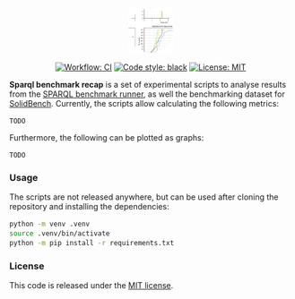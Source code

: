 <p align="center">
  <img alt="icon" src="./images/icon.png" width="80">
</p>

<p align="center">
  <a href="https://github.com/surilindur/sparql-benchmark-recap/actions/workflows/ci.yml"><img alt="Workflow: CI" src="https://github.com/surilindur/sparql-benchmark-recap/actions/workflows/ci.yml/badge.svg?branch=main"></a>
  <a href="https://github.com/psf/black"><img alt="Code style: black" src="https://img.shields.io/badge/Code%20Style-black-000000.svg"></a>
  <a href="https://opensource.org/licenses/MIT"><img alt="License: MIT" src="https://img.shields.io/badge/License-MIT-a31f34.svg"></a>
</p>

**Sparql benchmark recap** is a set of experimental scripts to analyse results
from the [SPARQL benchmark runner](https://github.com/comunica/sparql-benchmark-runner.js),
as well the benchmarking dataset for [SolidBench](https://github.com/SolidBench/SolidBench.js).
Currently, the scripts allow calculating the following metrics:

    TODO

Furthermore, the following can be plotted as graphs:

    TODO

### Usage

The scripts are not released anywhere, but can be used after cloning the repository and installing the dependencies:

```bash
python -m venv .venv
source .venv/bin/activate
python -m pip install -r requirements.txt
```

### License

This code is released under the [MIT license](http://opensource.org/licenses/MIT).
